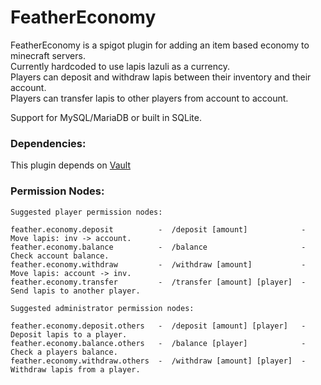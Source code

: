 # FeatherEconomy

FeatherEconomy is a spigot plugin for adding an item based economy to minecraft servers.  
Currently hardcoded to use lapis lazuli as a currency.  
Players can deposit and withdraw lapis between their inventory and their account.  
Players can transfer lapis to other players from account to account.

Support for MySQL/MariaDB or built in SQLite.

### Dependencies:
This plugin depends on [Vault](https://github.com/milkbowl/Vault) 


### Permission Nodes:
    Suggested player permission nodes:

    feather.economy.deposit          -  /deposit [amount]            -  Move lapis: inv -> account.
    feather.economy.balance          -  /balance                     -  Check account balance.
    feather.economy.withdraw         -  /withdraw [amount]           -  Move lapis: account -> inv.
    feather.economy.transfer         -  /transfer [amount] [player]  -  Send lapis to another player.
    
    Suggested administrator permission nodes:

    feather.economy.deposit.others   -  /deposit [amount] [player]   -  Deposit lapis to a player.
    feather.economy.balance.others   -  /balance [player]            -  Check a players balance.
    feather.economy.withdraw.others  -  /withdraw [amount] [player]  -  Withdraw lapis from a player.
